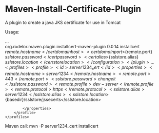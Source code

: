 # Maven-Install-Certificate-Plugin
A plugin to create a java JKS certificate for use in Tomcat

Usage:



<?xml version="1.0" encoding="UTF-8" standalone="no"?>
<project xmlns:xsi="http://www.w3.org/2001/XMLSchema-instance" xmlns="http://maven.apache.org/POM/4.0.0"
         xsi:schemaLocation="http://maven.apache.org/POM/4.0.0 http://maven.apache.org/maven-v4_0_0.xsd">
...    
	<plugin>
		<groupId>org.rodelor.maven.plugin</groupId>
		<artifactId>installcert-maven-plugin</artifactId>
		<version>0.0.14</version>
		<configuration>
			<goalPrefix>installcert</goalPrefix>
			<certdomainhost>${remote.hostname}</certdomainhost>
			<certdomainport>${remote.port}</certdomainport>
			<certpassword>${sslstore.password}</certpassword>
			<certalias>${sslstore.alias}</certalias>
			<certstorelocation>${sslstore.location}</certstorelocation>
		</configuration>
	</plugin>
...             
    <profiles>        
        <profile>
            <id>server1234_cert</id>
            <properties>
            	<remote.hostname>server1234</remote.hostname>
            	<remote.port>443</remote.port>
            	<sslstore.password>changeit</sslstore.password>
                <remote.profile>dev-server</remote.profile>
                <remote.protocol>https</remote.protocol>
                <sslstore.alias>server1234</sslstore.alias>
                <sslstore.location>${basedir}/sslstore/jssecerts</sslstore.location>
                
                
            </properties>
        </profile>
    </profiles>
</project>

Maven call:
mvn -P server1234_cert installcert